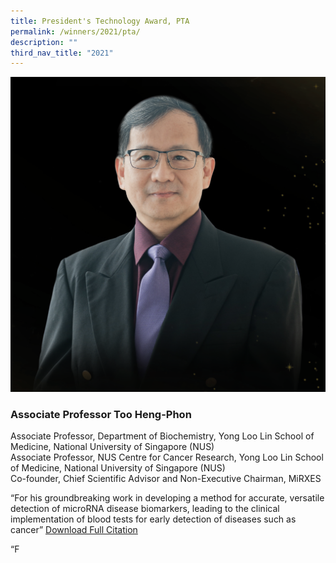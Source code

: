 ```yaml
---
title: President's Technology Award, PTA
permalink: /winners/2021/pta/
description: ""
third_nav_title: "2021"
---
```

![Associate Professor Too Heng-Phon](/images/Winners/2021/Too%20Heng%20Phon.png)
### **Associate Professor Too Heng-Phon**
Associate Professor, Department of Biochemistry, Yong Loo Lin School of Medicine, National University of Singapore (NUS)  
Associate Professor, NUS Centre for Cancer Research, Yong Loo Lin School of Medicine, National University of Singapore (NUS)  
Co-founder, Chief Scientific Advisor and Non-Executive Chairman, MiRXES  

“For his groundbreaking work in developing a method for accurate, versatile detection of microRNA disease biomarkers, leading to the clinical implementation of blood tests for early detection of diseases such as cancer”
[Download Full Citation]()



  

“F